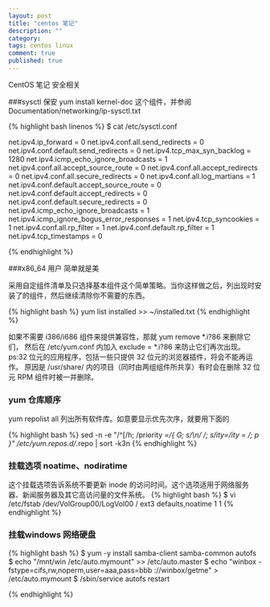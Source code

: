 ```yaml
---
layout: post
title: "centos 笔记"
description: ""
category: 
tags: centos linux 
comment: true
published: true
---
```


CentOS 笔记 安全相关


###sysctl 保安
yum install kernel-doc 这个组件，并参阅 Documentation/networking/ip-sysctl.txt

{% highlight bash linenos %}
$ cat /etc/sysctl.conf 

net.ipv4.ip_forward = 0
net.ipv4.conf.all.send_redirects = 0
net.ipv4.conf.default.send_redirects = 0
net.ipv4.tcp_max_syn_backlog = 1280
net.ipv4.icmp_echo_ignore_broadcasts = 1
net.ipv4.conf.all.accept_source_route = 0
net.ipv4.conf.all.accept_redirects = 0
net.ipv4.conf.all.secure_redirects = 0
net.ipv4.conf.all.log_martians = 1
net.ipv4.conf.default.accept_source_route = 0
net.ipv4.conf.default.accept_redirects = 0
net.ipv4.conf.default.secure_redirects = 0
net.ipv4.icmp_echo_ignore_broadcasts = 1
net.ipv4.icmp_ignore_bogus_error_responses = 1
net.ipv4.tcp_syncookies = 1
net.ipv4.conf.all.rp_filter = 1
net.ipv4.conf.default.rp_filter = 1
net.ipv4.tcp_timestamps = 0

{% endhighlight %}


###x86_64 用户 简单就是美

采用自定组件清单及只选择基本组件这个简单策略。当你这样做之后，列出现时安装了的组件，然后继续清除你不需要的东西。




{% highlight bash %}
yum list installed >> ~/installed.txt
{% endhighlight %}

如果不需要 i386/i686 组件来提供兼容性，那就 yum remove *.i?86 来删除它们，
然后在 /etc/yum.conf 内加入 exclude = *.i?86 来防止它们再次出现。
ps:32 位元的应用程序，包括一些只提供 32 位元的浏览器插件，将会不能再运作。
原因是 /usr/share/ 内的项目（同时由两组组件所共享）有时会在删除 32 位元 RPM 组件时被一并删除。

### yum 仓库顺序

yum repolist all 列出所有软件库。如意要显示优先次序，就要用下面的

{% highlight bash %}
sed -n -e "/^\[/h; /priority *=/{ G; s/\n/ /; s/ity=/ity = /; p }" /etc/yum.repos.d/*.repo | sort -k3n 
{% endhighlight %}

### 挂载选项 noatime、nodiratime

这个挂载选项告诉系统不要更新 inode 的访问时间。这个选项适用于网络服务器、新闻服务器及其它高访问量的文件系统。
{% highlight bash %}
$ vi /etc/fstab
/dev/VolGroup00/LogVol00 / ext3 defaults,noatime 1 1
{% endhighlight %}


### 挂载windows 网络硬盘
{% highlight bash %} 
$ yum -y install samba-client samba-common autofs 
$ echo "/mnt/win /etc/auto.mymount" >> /etc/auto.master
$ echo "winbox  -fstype=cifs,rw,noperm,user=aaa,pass=bbb ://winbox/getme" > /etc/auto.mymount 
$ /sbin/service autofs restart


{% endhighlight %}